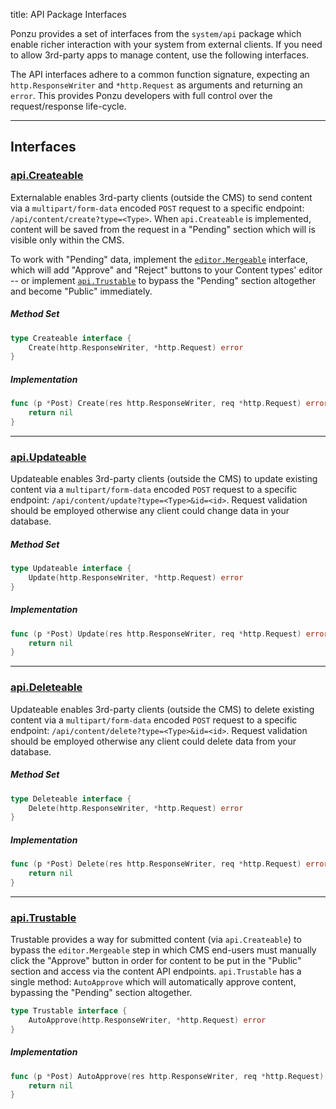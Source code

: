 title: API Package Interfaces

Ponzu provides a set of interfaces from the `system/api` package which enable 
richer interaction with your system from external clients. If you need to allow 
3rd-party apps to manage content, use the following interfaces.

The API interfaces adhere to a common function signature, expecting an 
`http.ResponseWriter` and `*http.Request` as arguments and returning an `error`.
This provides Ponzu developers with full control over the request/response 
life-cycle.

---

## Interfaces

### [api.Createable](https://godoc.org/github.com/rpdict/ponzu/system/api#Createable)
Externalable enables 3rd-party clients (outside the CMS) to send content via a 
`multipart/form-data` encoded `POST` request to a specific endpoint: 
`/api/content/create?type=<Type>`. When `api.Createable` is implemented, content 
will be saved from the request in a "Pending" section which will is visible only 
within the CMS.

To work with "Pending" data, implement the [`editor.Mergeable`](/Interfaces/Editor#editormergeable)
interface, which will add "Approve" and "Reject" buttons to your Content types'
editor -- or implement [`api.Trustable`](#apitrustable) to bypass 
the "Pending" section altogether and become "Public" immediately. 

##### Method Set

```go 
type Createable interface {
    Create(http.ResponseWriter, *http.Request) error
}
```

##### Implementation
```go
func (p *Post) Create(res http.ResponseWriter, req *http.Request) error {
    return nil
}
```

---

### [api.Updateable](https://godoc.org/github.com/rpdict/ponzu/system/api#Updateable)
Updateable enables 3rd-party clients (outside the CMS) to update existing content 
via a `multipart/form-data` encoded `POST` request to a specific endpoint: 
`/api/content/update?type=<Type>&id=<id>`. Request validation should be employed 
otherwise any client could change data in your database.

##### Method Set

```go 
type Updateable interface {
    Update(http.ResponseWriter, *http.Request) error
}
```

##### Implementation
```go
func (p *Post) Update(res http.ResponseWriter, req *http.Request) error {
    return nil
}
```

---

### [api.Deleteable](https://godoc.org/github.com/rpdict/ponzu/system/api#Deleteable)
Updateable enables 3rd-party clients (outside the CMS) to delete existing content 
via a `multipart/form-data` encoded `POST` request to a specific endpoint: 
`/api/content/delete?type=<Type>&id=<id>`. Request validation should be employed 
otherwise any client could delete data from your database.

##### Method Set

```go 
type Deleteable interface {
    Delete(http.ResponseWriter, *http.Request) error
}
```

##### Implementation
```go
func (p *Post) Delete(res http.ResponseWriter, req *http.Request) error {
    return nil
}
```

---

### [api.Trustable](https://godoc.org/github.com/rpdict/ponzu/system/api#Trustable)
Trustable provides a way for submitted content (via `api.Createable`) to bypass 
the `editor.Mergeable` step in which CMS end-users must manually click the 
"Approve" button in order for content to be put in the "Public" section and access 
via the content API endpoints. `api.Trustable` has a single method: `AutoApprove` 
which will automatically approve content, bypassing the "Pending" section 
altogether.

```go
type Trustable interface {
    AutoApprove(http.ResponseWriter, *http.Request) error
}
```

##### Implementation
```go
func (p *Post) AutoApprove(res http.ResponseWriter, req *http.Request) error {
    return nil
}
```